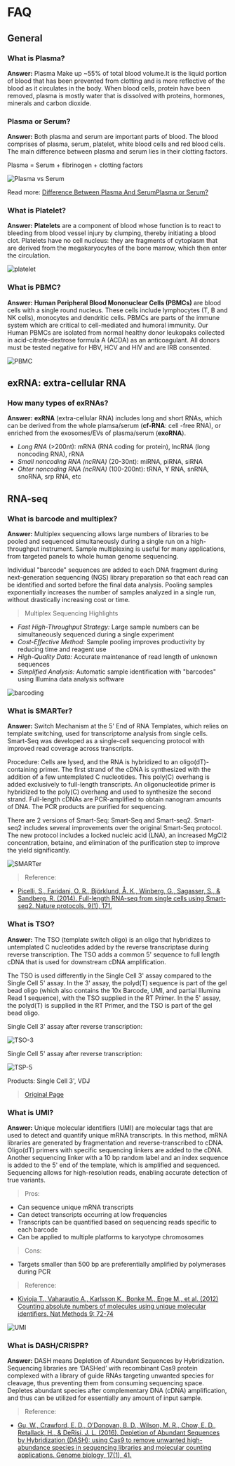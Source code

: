 # FAQ

## General

### What is Plasma?

**Answer:** Plasma Make up ~55% of total blood volume.It is the liquid portion of blood that has been prevented from clotting and is more reflective of the blood as it circulates in the body. When blood cells, protein have been removed, plasma is mostly water that is dissolved with proteins, hormones, minerals and carbon dioxide.

### Plasma or Serum?

**Answer:** Both plasma and serum are important parts of blood. The blood comprises of plasma, serum, platelet, white blood cells and red blood cells. The main difference between plasma and serum lies in their clotting factors.

Plasma = Serum + fibrinogen + clotting factors

![Plasma vs Serum](../../.gitbook/assets/Blood%20plasma%20vs%20blood%20serum.png)

Read more: [Difference Between Plasma And Serum](http://www.differencebetween.net/science/health/difference-between-plasma-and-serum/#ixzz6Has5TTKh)[Plasma or Serum?](https://www.austincc.edu/mlt/phb/Pulse_serum%20or%20plasma-2.pdf)

### What is Platelet?

**Answer:** **Platelets** are a component of blood whose function is to react to bleeding from blood vessel injury by clumping, thereby initiating a blood clot. Platelets have no cell nucleus: they are fragments of cytoplasm that are derived from the megakaryocytes of the bone marrow, which then enter the circulation.

![platelet](../../.gitbook/assets/Platelet.jpg)

### What is PBMC?

**Answer:** **Human Peripheral Blood Mononuclear Cells \(PBMCs\)** are blood cells with a single round nucleus. These cells include lymphocytes \(T, B and NK cells\), monocytes and dendritic cells. PBMCs are parts of the immune system which are critical to cell-mediated and humoral immunity. Our Human PBMCs are isolated from normal healthy donor leukopaks collected in acid-citrate-dextrose formula A \(ACDA\) as an anticoagulant. All donors must be tested negative for HBV, HCV and HIV and are IRB consented.

![PBMC](../../.gitbook/assets/PBMC.jpeg)

## exRNA: extra-cellular RNA

### How many types of exRNAs?

**Answer:** **exRNA** \(extra-cellular RNA\) includes long and short RNAs, which can be derived from the whole plamsa/serum \(**cf-RNA**: cell -free RNA\), or enriched from the exosomes/EVs of plasma/serum \(**exoRNA**\).

* _Long RNA_ \(&gt;200nt\): mRNA \(RNA coding for protein\), lncRNA \(long noncoding RNA\), rRNA
* _Small noncoding RNA \(ncRNA\)_ \(20-30nt\): miRNA, piRNA, siRNA
* _Ohter noncoding RNA \(ncRNA\)_ \(100-200nt\): tRNA, Y RNA, snRNA, snoRNA, srp RNA, etc

## RNA-seq

### What is barcode and multiplex?

**Answer:** Multiplex sequencing allows large numbers of libraries to be pooled and sequenced simultaneously during a single run on a high-throughput instrument. Sample multiplexing is useful for many applications, from targeted panels to whole human genome sequencing.

Individual "barcode" sequences are added to each DNA fragment during next-generation sequencing \(NGS\) library preparation so that each read can be identified and sorted before the final data analysis. Pooling samples exponentially increases the number of samples analyzed in a single run, without drastically increasing cost or time.

> Multiplex Sequencing Highlights

* _Fast High-Throughput Strategy:_ Large sample numbers can be simultaneously sequenced during a single experiment
* _Cost-Effective Method:_ Sample pooling improves productivity by reducing time and reagent use
* _High-Quality Data:_ Accurate maintenance of read length of unknown sequences
* _Simplified Analysis:_ Automatic sample identification with "barcodes" using Illumina data analysis software

![barcoding](../../.gitbook/assets/barcoding%20%281%29.jpg)

### What is SMARTer?

**Answer:** Switch Mechanism at the 5' End of RNA Templates, which relies on template switching, used for transcriptome analysis from single cells. Smart-Seq was developed as a single-cell sequencing protocol with improved read coverage across transcripts.

Procedure: Cells are lysed, and the RNA is hybridized to an oligo\(dT\)-containing primer. The first strand of the cDNA is synthesized with the addition of a few untemplated C nucleotides. This poly\(C\) overhang is added exclusively to full-length transcripts. An oligonucleotide primer is hybridized to the poly\(C\) overhang and used to synthesize the second strand. Full-length cDNAs are PCR-amplified to obtain nanogram amounts of DNA. The PCR products are purified for sequencing.

There are 2 versions of Smart-Seq: Smart-Seq and Smart-seq2. Smart-seq2 includes several improvements over the original Smart-Seq protocol. The new protocol includes a locked nucleic acid \(LNA\), an increased MgCl2 concentration, betaine, and elimination of the purification step to improve the yield significantly.

![SMARTer](../../.gitbook/assets/SMARTer.png)

> Reference:

* [Picelli, S., Faridani, O. R., Björklund, Å. K., Winberg, G., Sagasser, S., & Sandberg, R. \(2014\). Full-length RNA-seq from single cells using Smart-seq2. Nature protocols, 9\(1\), 171.](https://www.ncbi.nlm.nih.gov/pubmed/24385147/)

### What is TSO?

**Answer:** The TSO \(template switch oligo\) is an oligo that hybridizes to untemplated C nucleotides added by the reverse transcriptase during reverse transcription. The TSO adds a common 5' sequence to full length cDNA that is used for downstream cDNA amplification.

The TSO is used differently in the Single Cell 3' assay compared to the Single Cell 5' assay. In the 3' assay, the polyd\(T\) sequence is part of the gel bead oligo \(which also contains the 10x Barcode, UMI, and partial Illumina Read 1 sequence\), with the TSO supplied in the RT Primer. In the 5' assay, the polyd\(T\) is supplied in the RT Primer, and the TSO is part of the gel bead oligo.

Single Cell 3' assay after reverse transcription:

![TSO-3](../../.gitbook/assets/TSO-3.png)

Single Cell 5' assay after reverse transcription:

![TSP-5](../../.gitbook/assets/TSO-5.png)

Products: Single Cell 3', VDJ

> [Original Page](https://kb.10xgenomics.com/hc/en-us/articles/360001493051-What-is-a-template-switch-oligo-TSO-)

### What is UMI?

**Answer:** Unique molecular identifiers \(UMI\) are molecular tags that are used to detect and quantify unique mRNA transcripts. In this method, mRNA libraries are generated by fragmentation and reverse-transcribed to cDNA. Oligo\(dT\) primers with specific sequencing linkers are added to the cDNA. Another sequencing linker with a 10 bp random label and an index sequence is added to the 5' end of the template, which is amplified and sequenced. Sequencing allows for high-resolution reads, enabling accurate detection of true variants.

> Pros:

* Can sequence unique mRNA transcripts
* Can detect transcripts occurring at low frequencies
* Transcripts can be quantified based on sequencing reads specific to each barcode
* Can be applied to multiple platforms to karyotype chromosomes

> Cons:

* Targets smaller than 500 bp are preferentially amplified by polymerases during PCR

> Reference:

* [Kivioja T., Vaharautio A., Karlsson K., Bonke M., Enge M., et al. \(2012\) Counting absolute numbers of molecules using unique molecular identifiers. Nat Methods 9: 72-74](http://www.ncbi.nlm.nih.gov/pubmed/22101854)

![UMI](../../.gitbook/assets/umi%20%281%29.png)

### What is DASH/CRISPR?

**Answer:** DASH means Depletion of Abundant Sequences by Hybridization. Sequencing libraries are ‘DASHed’ with recombinant Cas9 protein complexed with a library of guide RNAs targeting unwanted species for cleavage, thus preventing them from consuming sequencing space. Depletes abundant species after complementary DNA \(cDNA\) amplification, and thus can be utilized for essentially any amount of input sample.

> Reference:

* [Gu, W., Crawford, E. D., O’Donovan, B. D., Wilson, M. R., Chow, E. D., Retallack, H., & DeRisi, J. L. \(2016\). Depletion of Abundant Sequences by Hybridization \(DASH\): using Cas9 to remove unwanted high-abundance species in sequencing libraries and molecular counting applications. Genome biology, 17\(1\), 41.](https://www.ncbi.nlm.nih.gov/pubmed/26944702)

